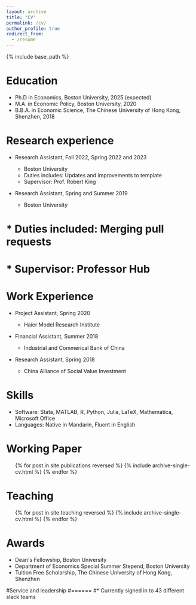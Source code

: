 ```yaml
---
layout: archive
title: "CV"
permalink: /cv/
author_profile: true
redirect_from:
  - /resume
---
```


{% include base_path %}

Education
======
* Ph.D in Economics, Boston University, 2025 (expected)
* M.A. in Economic Policy, Boston University, 2020
* B.B.A. in Economic Science, The Chinese University of Hong Kong, Shenzhen, 2018

Research experience
======
* Research Assistant, Fall 2022, Spring 2022 and 2023
  * Boston University
  * Duties includes: Updates and improvements to template
  * Supervisor: Prof. Robert King

* Research Assistant, Spring and Summer 2019
  * Boston University
 # * Duties included: Merging pull requests
 # * Supervisor: Professor Hub

Work Experience
======
* Project Assistant, Spring 2020
  * Haier Model Research Institute
 
* Financial Assistant, Summer 2018
  * Industrial and Commerical Bank of China

* Research Assistant, Spring 2018
  * China Alliance of Social Value Investment
  
Skills
======
* Software: Stata, MATLAB, R, Python, Julia, LaTeX, Mathematica, Microsoft Office
* Languages: Native in Mandarin, Fluent in English


Working Paper
======
  <ul>{% for post in site.publications reversed %}
    {% include archive-single-cv.html %}
  {% endfor %}</ul>
  
  
Teaching
======
  <ul>{% for post in site.teaching reversed %}
    {% include archive-single-cv.html %}
  {% endfor %}</ul>

Awards
======
* Dean's Fellowship, Boston University
* Department of Economics Special Summer Stepend, Boston University
* Tuition Free Scholarship, The Chinese University of Hong Kong, Shenzhen

  
#Service and leadership
#======
#* Currently signed in to 43 different slack teams
